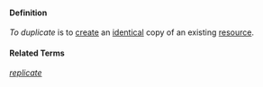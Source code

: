 #### Definition

*To duplicate* is to [create](https://github.com/gcassel/Modular-Organization-Terminology/blob/master/terms/create.md) an [identical](https://github.com/gcassel/Modular-Organization-Terminology/blob/master/terms/identify.md) copy of an existing [resource](https://github.com/gcassel/Modular-Organization-Terminology/blob/master/terms/resource.md).

#### Related Terms
*[replicate](https://github.com/gcassel/Modular-Organization-Terminology/blob/master/terms/replicate.md)*
